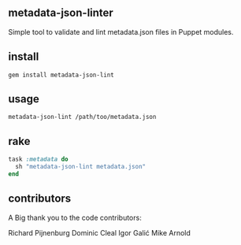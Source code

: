 metadata-json-linter
--------------------

Simple tool to validate and lint metadata.json files in Puppet modules.



install
-------

```shell
gem install metadata-json-lint
```



usage
-----

```shell
metadata-json-lint /path/too/metadata.json
```



rake
----


```ruby
task :metadata do
  sh "metadata-json-lint metadata.json"
end
```



contributors
------------

A Big thank you to the code contributors:

Richard Pijnenburg
Dominic Cleal
Igor Galić
Mike Arnold




